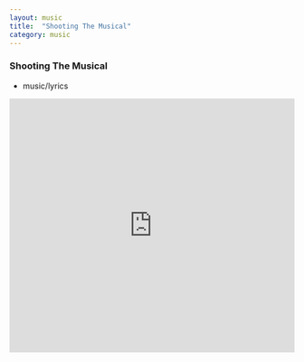 ```yaml
---
layout: music
title:  "Shooting The Musical"
category: music
---
```


### Shooting The Musical

<ul class="c-card__stats">
    <li>music/lyrics</li>
</ul>

<div class="t-inner">
    <div class="c-media">
        <iframe class="c-media__embed" width="100%" height="450" scrolling="no" frameborder="no" src="https://w.soundcloud.com/player/?url=https%3A//api.soundcloud.com/tracks/151265238&amp;auto_play=false&amp;hide_related=false&amp;visual=true"></iframe>
    </div>
</div>
